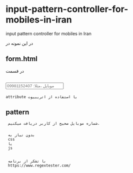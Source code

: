 # input-pattern-controller-for-mobiles-in-iran
input pattern controller for mobiles in Iran

در این نمونه در

##  form.html
 
 در قسمت
 
     
  ##             <input type="tel" class="form-control" name="phone" value="" pattern="09(0[1-2]|[0-9][0-9]|3[0-9]|2[0-1])-?[0-9]{3}-?[0-9]{4}" placeholder="موبایل ،مثلا: 09981152407" required>
     
    attribute با استفاده از اتریبیوت 
     
##   pattern

     شماره موبایل صحیح از کاربر دریافت میکنیم.
   
   ###
     
     بدون نیاز به 
     css
     یا
     js
     
     
     با تشکر از برنامه
     https://www.regextester.com/
     
